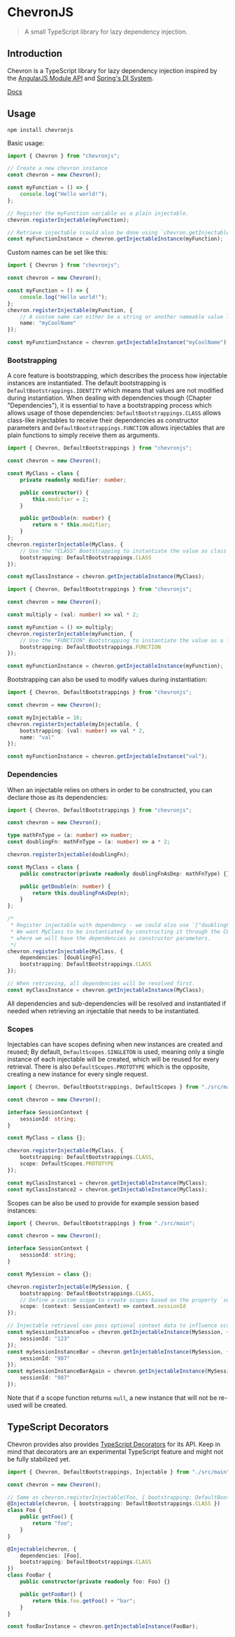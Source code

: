 # ChevronJS

> A small TypeScript library for lazy dependency injection.

## Introduction

Chevron is a TypeScript library for lazy dependency injection inspired by the [AngularJS Module API](https://docs.angularjs.org/api/ng/type/angular.Module) and [Spring's DI System](https://www.baeldung.com/inversion-control-and-dependency-injection-in-spring).

[Docs](https://felixrilling.github.io/chevron/)

## Usage

```shell
npm install chevronjs
```

Basic usage:

```typescript
import { Chevron } from "chevronjs";

// Create a new chevron instance
const chevron = new Chevron();

const myFunction = () => {
    console.log("Hello world!");
};

// Register the myFunction variable as a plain injectable.
chevron.registerInjectable(myFunction);

// Retrieve injectable (could also be done using `chevron.getInjectableInstance("myFunction")`.
const myFunctionInstance = chevron.getInjectableInstance(myFunction);
```

Custom names can be set like this:

```typescript
import { Chevron } from "chevronjs";

const chevron = new Chevron();

const myFunction = () => {
    console.log("Hello world!");
};
chevron.registerInjectable(myFunction, {
    // A custom name can either be a string or another nameable value like a function.
    name: "myCoolName"
});

const myFunctionInstance = chevron.getInjectableInstance("myCoolName");
```

### Bootstrapping

A core feature is bootstrapping, which describes the process how injectable instances are instantiated. The default bootstrapping is `DefaultBootstrappings.IDENTITY` which means that values are not modified during instantiation. When dealing with dependencies though (Chapter "Dependencies"), it is essential to have a bootstrapping process which allows usage of those dependencies: `DefaultBootstrappings.CLASS` allows class-like injectables to receive their dependencies as constructor parameters and `DefaultBootstrappings.FUNCTION` allows injectables that are plain functions to simply receive them as arguments.

```typescript
import { Chevron, DefaultBootstrappings } from "chevronjs";

const chevron = new Chevron();

const MyClass = class {
    private readonly modifier: number;

    public constructor() {
        this.modifier = 2;
    }

    public getDouble(n: number) {
        return n * this.modifier;
    }
};
chevron.registerInjectable(MyClass, {
    // Use the "CLASS" Bootstrapping to instantiate the value as class
    bootstrapping: DefaultBootstrappings.CLASS
});

const myClassInstance = chevron.getInjectableInstance(MyClass);
```

```typescript
import { Chevron, DefaultBootstrappings } from "chevronjs";

const chevron = new Chevron();

const multiply = (val: number) => val * 2;

const myFunction = () => multiply;
chevron.registerInjectable(myFunction, {
    // Use the "FUNCTION" Bootstrapping to instantiate the value as a function
    bootstrapping: DefaultBootstrappings.FUNCTION
});

const myFunctionInstance = chevron.getInjectableInstance(myFunction);
```

Bootstrapping can also be used to modify values during instantiation:

```typescript
import { Chevron, DefaultBootstrappings } from "chevronjs";

const chevron = new Chevron();

const myInjectable = 16;
chevron.registerInjectable(myInjectable, {
    bootstrapping: (val: number) => val * 2,
    name: "val"
});

const myFunctionInstance = chevron.getInjectableInstance("val");
```

### Dependencies

When an injectable relies on others in order to be constructed, you can declare those as its dependencies:

```typescript
import { Chevron, DefaultBootstrappings } from "chevronjs";

const chevron = new Chevron();

type mathFnType = (a: number) => number;
const doublingFn: mathFnType = (a: number) => a * 2;

chevron.registerInjectable(doublingFn);

const MyClass = class {
    public constructor(private readonly doublingFnAsDep: mathFnType) {}

    public getDouble(n: number) {
        return this.doublingFnAsDep(n);
    }
};

/*
 * Register injectable with dependency - we could also use `["doublingFn"]`.
 * We want MyClass to be instantiated by constructing it through the CLASS bootstrapping,
 * where we will have the dependencies as constructor parameters.
 */
chevron.registerInjectable(MyClass, {
    dependencies: [doublingFn],
    bootstrapping: DefaultBootstrappings.CLASS
});

// When retrieving, all dependencies will be resolved first.
const myClassInstance = chevron.getInjectableInstance(MyClass);
```

All dependencies and sub-dependencies will be resolved and instantiated if needed when retrieving an injectable that needs to be instantiated.

### Scopes

Injectables can have scopes defining when new instances are created and reused; By default, `DefaultScopes.SINGLETON` is used, meaning only a single instance of each injectable will be created, which will be reused for every retrieval. There is also `DefaultScopes.PROTOTYPE` which is the opposite, creating a new instance for every single request.

```typescript
import { Chevron, DefaultBootstrappings, DefaultScopes } from "./src/main";

const chevron = new Chevron();

interface SessionContext {
    sessionId: string;
}

const MyClass = class {};

chevron.registerInjectable(MyClass, {
    bootstrapping: DefaultBootstrappings.CLASS,
    scope: DefaultScopes.PROTOTYPE
});

const myClassInstance1 = chevron.getInjectableInstance(MyClass);
const myClassInstance2 = chevron.getInjectableInstance(MyClass);
```

Scopes can be also be used to provide for example session based instances:

```typescript
import { Chevron, DefaultBootstrappings } from "./src/main";

const chevron = new Chevron();

interface SessionContext {
    sessionId: string;
}

const MySession = class {};

chevron.registerInjectable(MySession, {
    bootstrapping: DefaultBootstrappings.CLASS,
    // Define a custom scope to create scopes based on the property `sessionId` of the context.
    scope: (context: SessionContext) => context.sessionId
});

// Injectable retrieval can pass optional context data to influence scoping.
const mySessionInstanceFoo = chevron.getInjectableInstance(MySession, {
    sessionId: "123"
});
const mySessionInstanceBar = chevron.getInjectableInstance(MySession, {
    sessionId: "987"
});
const mySessionInstanceBarAgain = chevron.getInjectableInstance(MySession, {
    sessionId: "987"
});
```

Note that if a scope function returns `null`, a new instance that will not be re-used will be created.

## TypeScript Decorators

Chevron provides also provides [TypeScript Decorators](https://www.typescriptlang.org/docs/handbook/decorators.html) for its API.
Keep in mind that decorators are an experimental TypeScript feature and might not be fully stabilized yet.

```typescript
import { Chevron, DefaultBootstrappings, Injectable } from "./src/main";

const chevron = new Chevron();

// Same as chevron.registerInjectable(Foo, { bootstrapping: DefaultBootstrappings.CLASS });
@Injectable(chevron, { bootstrapping: DefaultBootstrappings.CLASS })
class Foo {
    public getFoo() {
        return "foo";
    }
}

@Injectable(chevron, {
    dependencies: [Foo],
    bootstrapping: DefaultBootstrappings.CLASS
})
class FooBar {
    public constructor(private readonly foo: Foo) {}

    public getFooBar() {
        return this.foo.getFoo() + "bar";
    }
}

const fooBarInstance = chevron.getInjectableInstance(FooBar);
```
